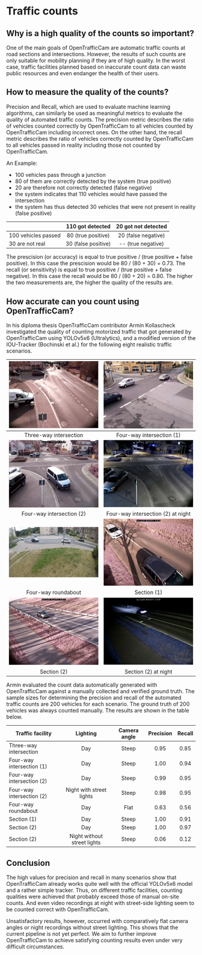 # Traffic counts

## Why is a high quality of the counts so important?

One of the main goals of OpenTrafficCam are automatic traffic counts at road sections and intersections.
However, the results of such counts are only suitable for mobility planning if they are of high quality.
In the worst case, traffic facilities planned based on inaccurate count data can waste public resources and even endanger the health of their users.

## How to measure the quality of the counts?

Precision and Recall, which are used to evaluate machine learning algorithms, can similarly be used as meaningful metrics to evaluate the quality of automated traffic counts.
The precision metric describes the ratio of vehicles counted correctly by OpenTrafficCam to all vehicles counted by OpenTrafficCam including incorrect ones.
On the other hand, the recall metric describes the ratio of vehicles correctly counted by OpenTrafficCam to all vehicles passed in reality including those not counted by OpenTrafficCam.

An Example:

- 100 vehicles pass through a junction
- 80 of them are correctly detected by the system (true positive)
- 20 are therefore not correctly detected (false negative)
- the system indicates that 110 vehicles would have passed the intersection
- the system has thus detected 30 vehicles that were not present in reality (false positive)

|                     |  110 got detected   | 20 got not detected |
| ------------------- | :-----------------: | :-----------------: |
| 100 vehicles passed | 80 (true positive)  | 20 (false negative) |
| 30 are not real     | 30 (false positive) | -- (true negative)  |

The prescision (or accuracy) is equal to true positive / (true positive + false positive). In this case the prescision would be 80 / (80 + 30) = 0.73.
The recall (or sensitivity) is equal to true positive / (true positive + false negative). In this case the recall would be 80 / (80 + 20) = 0.80.
The higher the two measurements are, the higher the quality of the results are.

## How accurate can you count using OpenTrafficCam?

In his diploma thesis OpenTrafficCam contributor Armin Kollascheck investigated the quality of counting motorized traffic that got generated by OpenTrafficCam using YOLOv5x6 (Ultralytics), and a modified version of the IOU-Tracker (Bochinski et al.) for the following eight realistic traffic scenarios.

|  ![image](counts/3-way_intersection.png)   |    ![image](counts/4-way_intersection_1.png)    |
| :----------------------------------------: | :---------------------------------------------: |
|           Three-way intersection           |            Four-way intersection (1)            |
| ![image](counts/4-way_intersection_2.png)  | ![image](counts/4-way_intersection_2_night.png) |
|         Four-way intersection (2)          |       Four-way intersection (2) at night        |
| ![image](counts/4-way_roundabout_flat.png) |         ![image](counts/section_1.png)          |
|            Four-way roundabout             |                   Section (1)                   |
|       ![image](counts/section_2.png)       |      ![image](counts/section_2_night.png)       |
|                Section (2)                 |              Section (2) at night               |

Armin evaluated the count data automatically generated with OpenTrafficCam against a manually collected and verified ground truth.
The sample sizes for determining the precision and recall of the automated traffic counts are 200 vehicles for each scenario. The ground truth of 200 vehicles was always counted manually.
The results are shown in the table below.

| Traffic facility          |          Lighting           | Camera angle | Precision | Recall |
| ------------------------- | :-------------------------: | :----------: | :-------: | :----: |
| Three-way intersection    |             Day             |    Steep     |   0.95    |  0.85  |
| Four-way intersection (1) |             Day             |    Steep     |   1.00    |  0.94  |
| Four-way intersection (2) |             Day             |    Steep     |   0.99    |  0.95  |
| Four-way intersection (2) |  Night with street lights   |    Steep     |   0.98    |  0.95  |
| Four-way roundabout       |             Day             |     Flat     |   0.63    |  0.56  |
| Section (1)               |             Day             |    Steep     |   1.00    |  0.91  |
| Section (2)               |             Day             |    Steep     |   1.00    |  0.97  |
| Section (2)               | Night without street lights |    Steep     |   0.06    |  0.12  |

## Conclusion

The high values for precision and recall in many scenarios show that OpenTrafficCam already works quite well with the official YOLOv5x6 model and a rather simple tracker.
Thus, on different traffic facilities, counting qualities were achieved that probably exceed those of manual on-site counts.
And even video recordings at night with street-side lighting seem to be counted correct with OpenTrafficCam.

Unsatisfactory results, however, occurred with comparatively flat camera angles or night recordings without street lighting.
This shows that the current pipeline is not yet perfect.
We aim to further improve OpenTrafficCam to achieve satisfying counting results even under very difficult circumstances.
